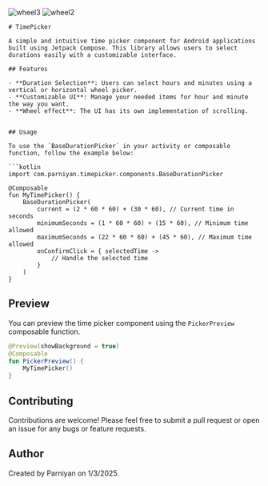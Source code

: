 ![wheel3](https://github.com/user-attachments/assets/fed825d6-1387-4eac-8ca4-77506ceb7694)
![wheel2](https://github.com/user-attachments/assets/bb0fad8a-3d54-43b7-bd3d-6f1ac44ac44c)

```
# TimePicker

A simple and intuitive time picker component for Android applications built using Jetpack Compose. This library allows users to select durations easily with a customizable interface.

## Features

- **Duration Selection**: Users can select hours and minutes using a vertical or horizontal wheel picker.
- **Customizable UI**: Manage your needed items for hour and minute the way you want.
- **Wheel effect**: The UI has its own implementation of scrolling.


## Usage

To use the `BaseDurationPicker` in your activity or composable function, follow the example below:

```kotlin
import com.parniyan.timepicker.components.BaseDurationPicker

@Composable
fun MyTimePicker() {
    BaseDurationPicker(
        current = (2 * 60 * 60) + (30 * 60), // Current time in seconds
        minimumSeconds = (1 * 60 * 60) + (15 * 60), // Minimum time allowed
        maximumSeconds = (22 * 60 * 60) + (45 * 60), // Maximum time allowed
        onConfirmClick = { selectedTime ->
            // Handle the selected time
        }
    )
}
```

## Preview

You can preview the time picker component using the `PickerPreview` composable function.

```kotlin
@Preview(showBackground = true)
@Composable
fun PickerPreview() {
    MyTimePicker()
}
```

## Contributing

Contributions are welcome! Please feel free to submit a pull request or open an issue for any bugs or feature requests.


## Author

Created by Parniyan on 1/3/2025.
```

